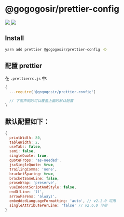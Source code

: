 # @gogogosir/prettier-config

<p align='left'>
  <a href='https://www.npmjs.com/package/@gogogosir/eslint-config-basic'>
    <img src="https://img.shields.io/npm/v/@gogogosir/eslint-config-basic?color=41b883&label=npm" />
  </a>
  <a href='https://www.npmjs.com/package/@gogogosir/eslint-config-basic'>
    <img src="https://img.shields.io/npm/l/@gogogosir/eslint-config-basic?label=npm" />
  </a>
</p>

## Install

``` bash
yarn add prettier @gogogosir/prettier-config -D
```

## 配置 prettier

在 `.prettierrc.js` 中:

``` js
{
  ...require('@gogogosir/prettier-config')

  // 下面声明的可以覆盖上面的默认配置
}
```

## 默认配置如下：

```js
{
  printWidth: 80,
  tableWidth: 2,
  useTabs: false,
  semi: false,
  singleQuote: true,
  quoteProps: 'as-needed',
  jsxSingleQuote: true,
  trailingComma: 'none',
  bracketSpacing: true,
  bracketSameLine: false,
  proseWrap: 'preserve',
  vueIndentScriptAndStyle: false,
  endOfLine: 'lf',
  arrowParens: 'always',
  embeddedLanguageFormatting: 'auto', // v2.1.0 可用
  singleAttributePerLine: 'false' // v2.6.0 可用
}

```




